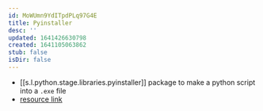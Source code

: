 ```yaml
---
id: MoWUmn9YdITpdPLq97G4E
title: Pyinstaller
desc: ''
updated: 1641426630798
created: 1641105063862
stub: false
isDir: false
---
```


- [[s.l.python.stage.libraries.pyinstaller]] package to make a python script into a `.exe` file
- [resource link](https://datatofish.com/executable-pyinstaller/)
